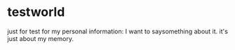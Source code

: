 # testworld
just for test
for my personal information:
  I want to saysomething about it.
    it's just about my memory.
